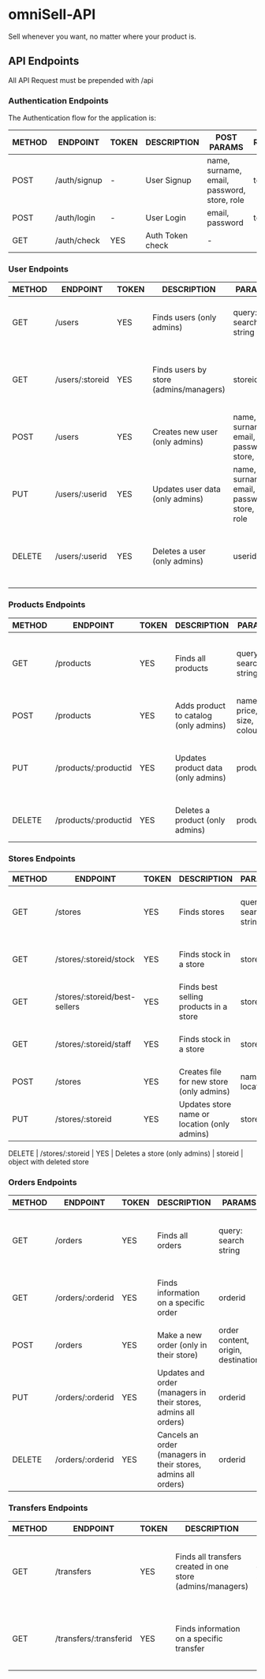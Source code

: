 # omniSell-API
Sell whenever you want, no matter where your product is. 


## API Endpoints

All API Request must be prepended with /api            


### Authentication Endpoints

The Authentication flow for the application is:


METHOD | ENDPOINT         | TOKEN | DESCRIPTION              | POST PARAMS                                     | RETURNS
-------|------------------|-------|--------------------------|-------------------------------------------------|-----------------------------
POST   | /auth/signup     | -     | User Signup              | name, surname, email, password, store, role     | token
POST   | /auth/login      | -     | User Login               | email, password                                 | token
GET    | /auth/check      | YES   | Auth Token check         | -                                               |



### User Endpoints

METHOD | ENDPOINT         | TOKEN | DESCRIPTION                   | PARAMS                                          | RETURNS
-------|------------------|-------|-------------------------------|-------------------------------------------------|----------------------------
GET    | /users           | YES   | Finds users (only admins)     | query: search string                            | list of matching names, store and ids
GET    | /users/:storeid  | YES   | Finds users by store (admins/managers)  | storeid                               | list of employees and managers in that store 
POST   | /users           | YES   | Creates new user (only admins)  | name, surname, email, password, store, role     | object with new user id, name and surname
PUT    | /users/:userid   | YES   | Updates user data (only admins)  | name, surname, email, password, store, or role  | object with user id and updated fields
DELETE | /users/:userid   | YES   | Deletes a user (only admins)  | userid                                          | object with deleted user (without password) 


### Products Endpoints

METHOD | ENDPOINT         | TOKEN | DESCRIPTION                   | PARAMS                                          | RETURNS
-------|------------------|-------|-------------------------------|-------------------------------------------------|----------------------------
GET    | /products        | YES   | Finds all products            | query: search string                            | list of matching ids, name, size and colour
POST   | /products        | YES   | Adds product to catalog (only admins)  | name, price, size, colour              | object with new product
PUT    | /products/:productid   | YES   | Updates product data (only admins)  | productid                              | object with product id and updated fields
DELETE | /products/:productid   | YES   | Deletes a product (only admins)  | productid                                 | object with deleted product


### Stores Endpoints

METHOD | ENDPOINT         | TOKEN | DESCRIPTION                   | PARAMS                          | RETURNS
-------|------------------|-------|-------------------------------|---------------------------------|----------------------------
GET    | /stores          | YES   | Finds stores                   | query: search string            | list of matching ids, name, and location (stock if admin/manager)
GET    | /stores/:storeid/stock  | YES  | Finds stock in a store         | storeid                   | list of all products available in that store
GET    | /stores/:storeid/best-sellers | YES   | Finds best selling products in a store  | storeid            | list of names, size and colour
GET    | /stores/:storeid/staff  | YES  | Finds stock in a store         | storeid                   | list of all products available in that store
POST   | /stores        | YES   | Creates file for new store (only admins)  | name, location         | object with new store
PUT    | /stores/:storeid   | YES   | Updates store name or location (only admins)  | storeid        | store object

DELETE | /stores/:storeid   | YES   | Deletes a store (only admins)  | storeid                      | object with deleted store


### Orders Endpoints

METHOD | ENDPOINT         | TOKEN | DESCRIPTION                   | PARAMS                                          | RETURNS
-------|------------------|-------|-------------------------------|-------------------------------------------------|----------------------------
GET    | /orders          | YES   | Finds all orders              | query: search string                            | list of matching ids, content, origin and destination
GET    | /orders/:orderid | YES   | Finds information on a specific order  | orderid                                | object with order id, content, origin and destination
POST   | /orders          | YES   | Make a new order (only in their store)  | order content, origin, destination    | object with order and transfer id
PUT    | /orders/:orderid   | YES   | Updates and order (managers in their stores, admins all orders)  | orderid                                    | object with order id and updated fields
DELETE | /orders/:orderid   | YES   | Cancels an order (managers in their stores, admins all orders)  | orderid                                     | object with canceled order


### Transfers Endpoints

METHOD | ENDPOINT         | TOKEN | DESCRIPTION                   | PARAMS                                   | RETURNS
-------|------------------|-------|-------------------------------|------------------------------------------|----------------------------
GET    | /transfers          | YES   | Finds all transfers created in one store (admins/managers)            | query: storeid              | list of matching ids, content, origin, destination and status
GET    | /transfers/:transferid | YES | Finds information on a specific transfer  | -                        | object with transfer id, content, origin, destination and status

